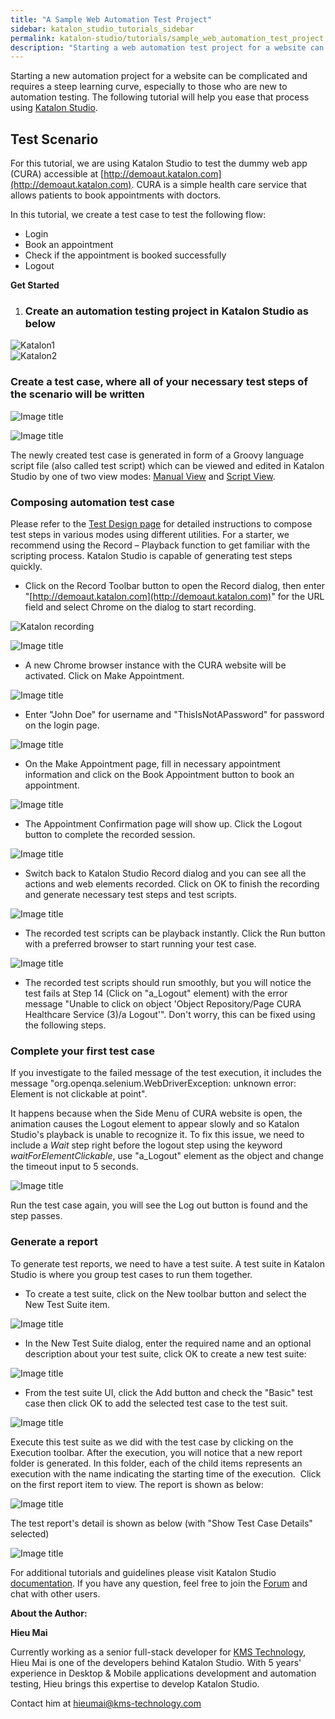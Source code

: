 ```yaml
---
title: "A Sample Web Automation Test Project"
sidebar: katalon_studio_tutorials_sidebar
permalink: katalon-studio/tutorials/sample_web_automation_test_project.html
description: "Starting a web automation test project for a website can be complicated. The following tutorial will help you ease that process using Katalon Studio."
---
```

Starting a new automation project for a website can be complicated and requires a steep learning curve, especially to those who are new to automation testing. The following tutorial will help you ease that process using [Katalon Studio](https://www.katalon.com).

Test Scenario
-------------

For this tutorial, we are using Katalon Studio to test the dummy web app (CURA) accessible at [http://demoaut.katalon.com](http://demoaut.katalon.com). CURA is a simple health care service that allows patients to book appointments with doctors.

In this tutorial, we create a test case to test the following flow:

*   Login
*   Book an appointment
*   Check if the appointment is booked successfully
*   Logout

**Get Started**

1.  ### Create an automation testing project in Katalon Studio as below
    

![Katalon1](../../images/katalon-studio/tutorials/sample_web_automation_test_project/Katalon1.png)  
![Katalon2](../../images/katalon-studio/tutorials/sample_web_automation_test_project/Katalon2.png)

### Create a test case, where all of your necessary test steps of the scenario will be written

![Image title](../../images/katalon-studio/tutorials/sample_web_automation_test_project/Katalon3.png)

![Image title](../../images/katalon-studio/tutorials/sample_web_automation_test_project/Katalon4.png)

The newly created test case is generated in form of a Groovy language script file (also called test script) which can be viewed and edited in Katalon Studio by one of two view modes: [Manual View](https://docs.katalon.com/x/9YEw) and [Script View](https://docs.katalon.com/x/Y4Iw).

### Composing automation test case

Please refer to the [Test Design page](https://docs.katalon.com/display/KD/Test+Design) for detailed instructions to compose test steps in various modes using different utilities. For a starter, we recommend using the Record – Playback function to get familiar with the scripting process. Katalon Studio is capable of generating test steps quickly.

*   Click on the Record Toolbar button to open the Record dialog, then enter "[http://demoaut.katalon.com](http://demoaut.katalon.com)" for the URL field and select Chrome on the dialog to start recording.

![Katalon recording](../../images/katalon-studio/tutorials/sample_web_automation_test_project/Katalon5.png)

![Image title](../../images/katalon-studio/tutorials/sample_web_automation_test_project/Katalon6.png)

*   A new Chrome browser instance with the CURA website will be activated. Click on Make Appointment.

![Image title](../../images/katalon-studio/tutorials/sample_web_automation_test_project/Katalon8.png)

*   Enter "John Doe" for username and "ThisIsNotAPassword" for password on the login page.

![Image title](../../images/katalon-studio/tutorials/sample_web_automation_test_project/Katalon9.png)

*   On the Make Appointment page, fill in necessary appointment information and click on the Book Appointment button to book an appointment.

![Image title](../../images/katalon-studio/tutorials/sample_web_automation_test_project/Katalon10.png)

*   The Appointment Confirmation page will show up. Click the Logout button to complete the recorded session.

![Image title](../../images/katalon-studio/tutorials/sample_web_automation_test_project/Katalon11.png)

*   Switch back to Katalon Studio Record dialog and you can see all the actions and web elements recorded. Click on OK to finish the recording and generate necessary test steps and test scripts.

![Image title](../../images/katalon-studio/tutorials/sample_web_automation_test_project/Katalon12.png)

*   The recorded test scripts can be playback instantly. Click the Run button with a preferred browser to start running your test case.

![Image title](../../images/katalon-studio/tutorials/sample_web_automation_test_project/Katalon13.png)

*   The recorded test scripts should run smoothly, but you will notice the test fails at Step 14 (Click on "a_Logout" element) with the error message "Unable to click on object 'Object Repository/Page CURA Healthcare Service (3)/a Logout'". Don't worry, this can be fixed using the following steps.

### Complete your first test case

If you investigate to the failed message of the test execution, it includes the message "org.openqa.selenium.WebDriverException: unknown error: Element is not clickable at point".

It happens because when the Side Menu of CURA website is open, the animation causes the Logout element to appear slowly and so Katalon Studio's playback is unable to recognize it. To fix this issue, we need to include a _Wait_ step right before the logout step using the keyword _waitForElementClickable_, use "a_Logout" element as the object and change the timeout input to 5 seconds.

![Image title](../../images/katalon-studio/tutorials/sample_web_automation_test_project/Katalon14.png)

Run the test case again, you will see the Log out button is found and the step passes.

### Generate a report

To generate test reports, we need to have a test suite. A test suite in Katalon Studio is where you group test cases to run them together.

*   To create a test suite, click on the New toolbar button and select the New Test Suite item.

![Image title](../../images/katalon-studio/tutorials/sample_web_automation_test_project/Katalon15.png)

*   In the New Test Suite dialog, enter the required name and an optional description about your test suite, click OK to create a new test suite:

![Image title](../../images/katalon-studio/tutorials/sample_web_automation_test_project/Katalon16.png)

*   From the test suite UI, click the Add button and check the "Basic" test case then click OK to add the selected test case to the test suit.

![Image title](../../images/katalon-studio/tutorials/sample_web_automation_test_project/Katalon17.png)

Execute this test suite as we did with the test case by clicking on the Execution toolbar. After the execution, you will notice that a new report folder is generated. In this folder, each of the child items represents an execution with the name indicating the starting time of the execution.  Click on the first report item to view. The report is shown as below:

![Image title](../../images/katalon-studio/tutorials/sample_web_automation_test_project/Katalon18.png)

The test report's detail is shown as below (with "Show Test Case Details" selected)

![Image title](../../images/katalon-studio/tutorials/sample_web_automation_test_project/Katalon19.png)

For additional tutorials and guidelines please visit Katalon Studio [documentation](https://docs.katalon.com). If you have any question, feel free to join the [Forum](https://forum.katalon.com) and chat with other users.

**About the Author:**

**Hieu Mai**

Currently working as a senior full-stack developer for [KMS Technology](http://www.kms-technology.com/), Hieu Mai is one of the developers behind Katalon Studio. With 5 years' experience in Desktop & Mobile applications development and automation testing, Hieu brings this expertise to develop Katalon Studio.

Contact him at [hieumai@kms-technology.com](mailto:hieumai@kms-technology.com)